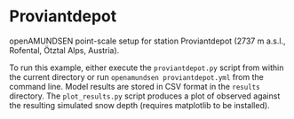 # Proviantdepot

openAMUNDSEN point-scale setup for station Proviantdepot (2737 m a.s.l., Rofental, Ötztal Alps,
Austria).

To run this example, either execute the `proviantdepot.py` script from within the current directory
or run `openamundsen proviantdepot.yml` from the command line.
Model results are stored in CSV format in the `results` directory.
The `plot_results.py` script produces a plot of observed against the resulting simulated snow depth
(requires matplotlib to be installed).
